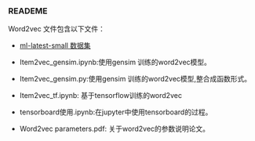 ### READEME

Word2vec 文件包含以下文件：

- [ml-latest-small 数据集](https://grouplens.org/datasets/movielens/)

- Item2vec_gensim.ipynb:使用gensim 训练的word2vec模型。
- Item2vec_gensim.py:使用gensim 训练的word2vec模型,整合成函数形式。
- Item2vec_tf.ipynb: 基于tensorflow训练的word2vec
- tensorboard使用.ipynb:在jupyter中使用tensorboard的过程。
- Word2vec parameters.pdf: 关于word2vec的参数说明论文。

